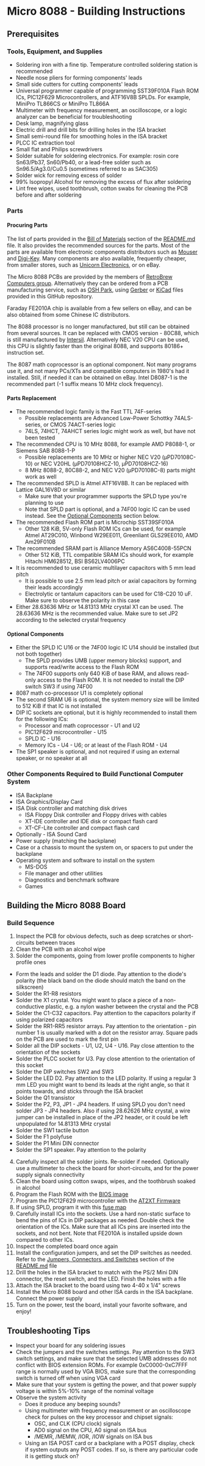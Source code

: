# Micro 8088 - Building Instructions

## Prerequisites

### Tools, Equipment, and Supplies

* Soldering iron with a fine tip. Temperature controlled soldering station is recommended
* Needle nose pliers for forming components' leads
* Small side cutters for cutting components' leads
* Universal programmer capable of programming SST39F010A Flash ROM ICs, PIC12F629 Microcontrollers, and ATF16V8B SPLDs. For example, MiniPro TL866CS or MiniPro TL866A
* Multimeter with frequency measurement, an oscilloscope, or a logic analyzer can be beneficial for troubleshooting
* Desk lamp, magnifying glass
* Electric drill and drill bits for drilling holes in the ISA bracket
* Small semi-round file for smoothing holes in the ISA bracket
* PLCC IC extraction tool
* Small flat and Philips screwdrivers
* Solder suitable for soldering electronics. For example: rosin core Sn63/Pb37, Sn60/Pb40, or a lead-free solder such as Sn96.5/Ag3.0/Cu0.5 (sometimes referred to as SAC305)
* Solder wick for removing excess of solder
* 99% Isopropyl Alcohol for removing the excess of flux after soldering
* Lint free wipes, used toothbrush, cotton swabs for cleaning the PCB before and after soldering

### Parts

#### Procuring Parts
The list of parts provided in the [Bill of Materials](README.md#bill-of-materials---version-11) section of the [README.md](README.md) file. It also provides the recommended sources for the parts.
Most of the parts are available from electronic components distributors such as [Mouser](https://www.mouser.com/ProjectManager/ProjectDetail.aspx?AccessID=57e2f0df1d) and [Digi-Key](https://www.digikey.com).
Many components are also available, frequently cheaper, from smaller stores, such as [Unicorn Electronics](http://www.unicornelectronics.com/), or on eBay.

The Micro 8088 PCBs are provided by the members of [RetroBrew Computers group](https://retrobrewcomputers.org/doku.php?id=boardinventory#xi_8088_project_sergey_kiselev).
Alternatively they can be ordered from a PCB manufacturing service, such as [OSH Park](https://oshpark.com/shared_projects/xbWzfre6),
using [Gerber](gerber) or [KiCad](KiCad) files provided in this GitHub repository.

Faraday FE2010A chip is available from a few sellers on eBay, and can be also obtained from some Chinese IC distributors.

The 8088 processor is no longer manufactured, but still can be obtained from several sources.
It can be replaced with CMOS version - 80C88, which is still manufactured by [Intersil](https://www.intersil.com/en/products/space-and-harsh-environment/harsh-environment/microprocessors-and-peripherals/80C88.html).
Alternatively NEC V20 CPU can be used, this CPU is slightly faster than the original 8088, and supports 80186+ instruction set.

The 8087 math coprocessor is an optional component. Not many programs use it, and not many PCs/XTs and compatible computers in 1980's had it installed.
Still, if needed it can be obtained on eBay. Intel D8087-1 is the recommended part (-1 suffix means 10 MHz clock frequency).

#### Parts Replacement

* The recommended logic family is the Fast TTL 74F-series
  * Possible replacements are Advanced Low-Power Schottky 74ALS-series, or CMOS 74ACT-series logic
  * 74LS, 74HCT, 74AHCT series logic might work as well, but have not been tested
* The recommended CPU is 10 MHz 8088, for example AMD P8088-1, or Siemens SAB 8088-1-P
  * Possible replacements are 10 MHz or higher NEC V20 (μPD70108C-10) or NEC V20HL (μPD70108HCZ-10, μPD70108HCZ-16)
  * 8 MHz 8088-2, 80C88-2, and NEC V20 (μPD70108C-8) parts might work as well
* The recommended SPLD is Atmel ATF16V8B. It can be replaced with Lattice GAL16V8D or similar
  * Make sure that your programmer supports the SPLD type you're planning to use
  * Note that SPLD part is optional, and a 74F00 logic IC can be used instead. See the [Optional Components](#optional-components) section below.
* The recommended Flash ROM part is Microchip SST39SF010A
  * Other 128 KiB, 5V-only Flash ROM ICs can be used, for example Atmel AT29C010, Winbond W29EE011, Greenliant GLS29EE010, AMD Am29F010B
* The recommended SRAM part is Alliance Memory AS6C4008-55PCN
  * Other 512 KiB, TTL compatible SRAM ICs should work, for example Hitachi HM628512, BSI BS62LV4006PC
* It is recommended to use ceramic multilayer capacitors with 5 mm lead pitch
  * It is possible to use 2.5 mm lead pitch or axial capacitors by forming their leads accordingly
  * Electrolytic or tantalum capacitors can be used for C18-C20 10 uF. Make sure to observe the polarity in this case
* Either 28.63636 MHz or 14.81313 MHz crystal X1 can be used. The 28.63636 MHz is the recommended value. Make sure to set JP2 according to the selected crystal frequency

#### Optional Components

* Either the SPLD IC U16 or the 74F00 logic IC U14 should be installed (but not both together)
  * The SPLD provides UMB (upper memory blocks) support, and supports read/write access to the Flash ROM
  * The 74F00 supports only 640 KiB of base RAM, and allows read-only access to the Flash ROM. It is not needed to install the DIP switch SW3 if using 74F00
 * 8087 math co-processor U1 is completely optional
* The second SRAM U6 is optional, the system memory size will be limited to 512 KiB if that IC is not installed
* DIP IC sockets are optional, but it is highly recommended to install them for the following ICs:
  * Processor and math coprocessor - U1 and U2
  * PIC12F629 microcontroller - U15
  * SPLD IC - U16
  * Memory ICs - U4 - U6; or at least of the Flash ROM - U4
* The SP1 speaker is optional, and not required if using an external speaker, or no speaker at all

### Other Components Required to Build Functional Computer System

* ISA Backplane
* ISA Graphics/Display Card
* ISA Disk controller and matching disk drives
  * ISA Floppy Disk controller and Floppy drives with cables
  * XT-IDE controller and IDE disk or compact flash card
  * XT-CF-Lite controller and compact flash card
* Optionally - ISA Sound Card
* Power supply (matching the backplane)
* Case or a chassis to mount the system on, or spacers to put under the backplane
* Operating system and software to install on the system
  * MS-DOS
  * File manager and other utilities
  * Diagnostics and benchmark software
  * Games

## Building the Micro 8088 Board

### Build Sequence

1. Inspect the PCB for obvious defects, such as deep scratches or short-circuits between traces
2. Clean the PCB with an alcohol wipe
3. Solder the components, going from lower profile components to higher profile ones
  * Form the leads and solder the D1 diode. Pay attention to the diode's polarity (the black band on the diode should match the band on the silkscreen)
  * Solder the R1-R8 resistors
  * Solder the X1 crystal. You might want to place a piece of a non-conductive plastic, e.g. a nylon washer between the crystal and the PCB
  * Solder the C1-C32 capacitors. Pay attention to the capacitors polarity if using polarized capacitors
  * Solder the RR1-RR5 resistor arrays. Pay attention to the orientation - pin number 1 is usually marked with a dot on the resistor array. Square pads on the PCB are used to mark the first pin
  * Solder all the DIP sockets - U1, U2, U4 - U16. Pay close attention to the orientation of the sockets
  * Solder the PLCC socket for U3. Pay close attention to the orientation of this socket
  * Solder the DIP switches SW2 and SW3
  * Solder the LED D2. Pay attention to the LED polarity. If using a regular 3 mm LED you might want to bend its leads at the right angle, so that it points towards, and sticks through the ISA bracket
  * Solder the Q1 transistor
  * Solder the P2, P3, JP1 - JP4 headers. If using SPLD you don't need solder JP3 - JP4 headers. Also if using 28.62626 MHz crystal, a wire jumper can be installed in place of the JP2 header, or it could be left unpopulated for 14.81313 MHz crystal
  * Solder the SW1 tactile button
  * Solder the F1 polyfuse
  * Solder the P1 Mini DIN connector
  * Solder the SP1 speaker. Pay attention to the polarity
4. Carefully inspect all the solder joints. Re-solder if needed. Optionally use a multimeter to check the board for short-circuits, and for the power supply signals connectivity
5. Clean the board using cotton swaps, wipes, and the toothbrush soaked in alcohol
6. Program the Flash ROM with the [BIOS image](BIOS)
7. Program the PIC12F629 microcontroller with the [AT2XT Firmware](www.vcfed.org/forum/showthread.php?26426-AT2XT-keyboard-converter)
8. If using SPLD, program it with this [fuse map](SPLD/micro_8088_prod.jed)
9. Carefully install ICs into the sockets. Use a hard non-static surface to bend the pins of ICs in DIP packages as needed. Double check the orientation of the ICs. Make sure that all ICs pins are inserted into the sockets, and not bent. Note that FE2010A is installed upside down compared to other ICs.
10. Inspect the completed board once again
11. Install the configuration jumpers, and set the DIP switches as needed. Refer to the [Jumpers, Connectors, and Switches](README.md#jumpers-connectors-and-switches) section of the [README.md](README.md) file
12. Drill the holes in the ISA bracket to match with the PS/2 Mini DIN connector, the reset switch, and the LED. Finish the holes with a file
13. Attach the ISA bracket to the board using two 4-40 x 1/4" screws
14. Install the Micro 8088 board and other ISA cards in the ISA backplane. Connect the power supply
15. Turn on the power, test the board, install your favorite software, and enjoy!

## Troubleshooting Tips

* Inspect your board for any soldering issues
* Check the jumpers and the switches settings. Pay attention to the SW3 switch settings, and make sure that the selected UMB addresses do not conflict with BIOS extension ROMs. For example 0xC0000-0xC7FFF range is normally used by VGA BIOS, make sure that the corresponding switch is turned off when using VGA card
* Make sure that your system is getting the power, and that power supply voltage is within 5%-10% range of the nominal voltage
* Observe the system activity
  * Does it produce any beeping sounds?
  * Using multimeter with frequency measurement or an oscilloscope check for pulses on the key processor and chipset signals:
    * OSC, and CLK (CPU clock) signals
    * AD0 signal on the CPU, A0 signal on ISA bus
    * /MEMR, /MEMW, /IOR, /IOW signals on ISA bus
  * Using an ISA POST card or a backplane with a POST display, check if system outputs any POST codes. If so, is there any particular code it is getting stuck on?
